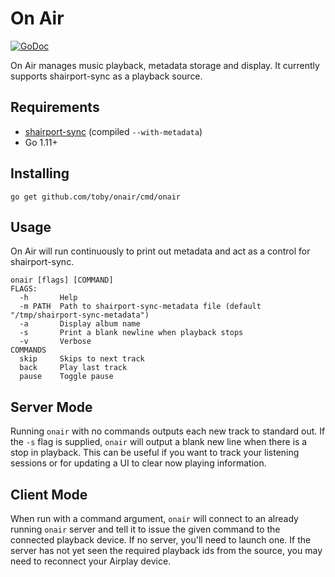 # On Air

[![GoDoc](https://godoc.org/github.com/toby/onair?status.svg)](http://godoc.org/github.com/toby/onair)

On Air manages music playback, metadata storage and display. It currently
supports shairport-sync as a playback source.

## Requirements

*  [shairport-sync](https://github.com/mikebrady/shairport-sync) (compiled `--with-metadata`)
*  Go 1.11+

## Installing

```
go get github.com/toby/onair/cmd/onair
```

## Usage

On Air will run continuously to print out metadata and act as a control for shairport-sync.

```
onair [flags] [COMMAND]
FLAGS:
  -h       Help
  -m PATH  Path to shairport-sync-metadata file (default "/tmp/shairport-sync-metadata")
  -a	   Display album name
  -s	   Print a blank newline when playback stops
  -v	   Verbose
COMMANDS
  skip     Skips to next track
  back     Play last track
  pause    Toggle pause
```

## Server Mode

Running `onair` with no commands outputs each new track to standard out. If the
`-s` flag is supplied, `onair` will output a blank new line when there is a
stop in playback. This can be useful if you want to track your listening
sessions or for updating a UI to clear now playing information.

## Client Mode

When run with a command argument, `onair` will connect to an already running
`onair` server and tell it to issue the given command to the connected playback
device. If no server, you'll need to launch one. If the server has not yet seen
the required playback ids from the source, you may need to reconnect your
Airplay device.
